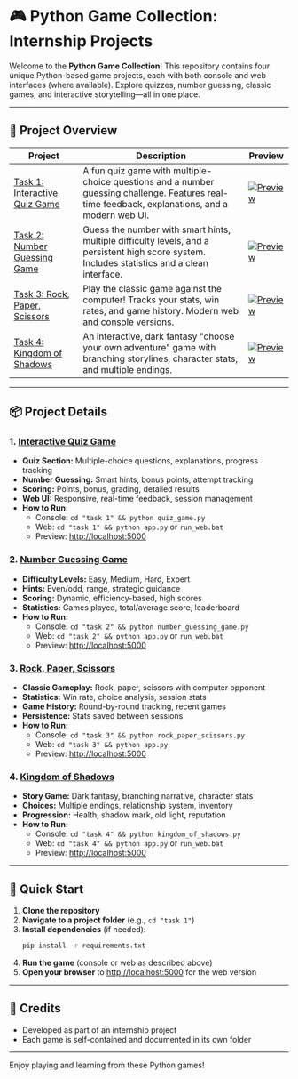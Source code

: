 # 🎮 Python Game Collection: Internship Projects

Welcome to the **Python Game Collection**! This repository contains four unique Python-based game projects, each with both console and web interfaces (where available). Explore quizzes, number guessing, classic games, and interactive storytelling—all in one place.

---

## 📝 Project Overview

| Project | Description | Preview |
|---------|-------------|---------|
| [Task 1: Interactive Quiz Game](./task1/) | A fun quiz game with multiple-choice questions and a number guessing challenge. Features real-time feedback, explanations, and a modern web UI. | [<img src="https://img.shields.io/badge/Live%20Preview-Click%20Here-brightgreen?style=for-the-badge" alt="Preview"/>](https://gwing-internship.onrender.com/) |
| [Task 2: Number Guessing Game](./task2/) | Guess the number with smart hints, multiple difficulty levels, and a persistent high score system. Includes statistics and a clean interface. | [<img src="https://img.shields.io/badge/Live%20Preview-Click%20Here-brightgreen?style=for-the-badge" alt="Preview"/>](https://gwing-internship-1.onrender.com/) |
| [Task 3: Rock, Paper, Scissors](./task3/) | Play the classic game against the computer! Tracks your stats, win rates, and game history. Modern web and console versions. | [<img src="https://img.shields.io/badge/Live%20Preview-Click%20Here-brightgreen?style=for-the-badge" alt="Preview"/>](https://gwing-internship-2.onrender.com/) |
| [Task 4: Kingdom of Shadows](./task4/) | An interactive, dark fantasy "choose your own adventure" game with branching storylines, character stats, and multiple endings. | [<img src="https://img.shields.io/badge/Live%20Preview-Click%20Here-brightgreen?style=for-the-badge" alt="Preview"/>](https://gwing-internship-3.onrender.com/) |



---

## 📦 Project Details

### 1. [Interactive Quiz Game](./task%201/)
- **Quiz Section:** Multiple-choice questions, explanations, progress tracking
- **Number Guessing:** Smart hints, bonus points, attempt tracking
- **Scoring:** Points, bonus, grading, detailed results
- **Web UI:** Responsive, real-time feedback, session management
- **How to Run:**
  - Console: `cd "task 1" && python quiz_game.py`
  - Web: `cd "task 1" && python app.py` or `run_web.bat`
  - Preview: [http://localhost:5000](http://localhost:5000)

### 2. [Number Guessing Game](./task%202/)
- **Difficulty Levels:** Easy, Medium, Hard, Expert
- **Hints:** Even/odd, range, strategic guidance
- **Scoring:** Dynamic, efficiency-based, high scores
- **Statistics:** Games played, total/average score, leaderboard
- **How to Run:**
  - Console: `cd "task 2" && python number_guessing_game.py`
  - Web: `cd "task 2" && python app.py` or `run_web.bat`
  - Preview: [http://localhost:5000](http://localhost:5000)

### 3. [Rock, Paper, Scissors](./task%203/)
- **Classic Gameplay:** Rock, paper, scissors with computer opponent
- **Statistics:** Win rate, choice analysis, session stats
- **Game History:** Round-by-round tracking, recent games
- **Persistence:** Stats saved between sessions
- **How to Run:**
  - Console: `cd "task 3" && python rock_paper_scissors.py`
  - Web: `cd "task 3" && python app.py`
  - Preview: [http://localhost:5000](http://localhost:5000)

### 4. [Kingdom of Shadows](./task%204/)
- **Story Game:** Dark fantasy, branching narrative, character stats
- **Choices:** Multiple endings, relationship system, inventory
- **Progression:** Health, shadow mark, old light, reputation
- **How to Run:**
  - Console: `cd "task 4" && python kingdom_of_shadows.py`
  - Web: `cd "task 4" && python app.py` or `run_web.bat`
  - Preview: [http://localhost:5000](http://localhost:5000)

---

## 🚀 Quick Start

1. **Clone the repository**
2. **Navigate to a project folder** (e.g., `cd "task 1"`)
3. **Install dependencies** (if needed):
   ```bash
   pip install -r requirements.txt
   ```
4. **Run the game** (console or web as described above)
5. **Open your browser** to [http://localhost:5000](http://localhost:5000) for the web version

---

## 🙌 Credits
- Developed as part of an internship project
- Each game is self-contained and documented in its own folder

---

Enjoy playing and learning from these Python games! 
